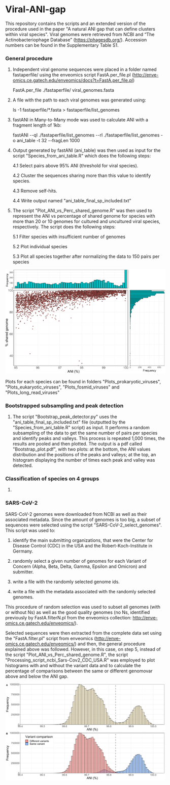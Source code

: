 # Viral-ANI-gap

This repository contains the scripts and an extended version of the procedure used in the paper "A natural ANI gap that can define clusters within viral species".
Viral genomes were retrieved from NCBI and “The Actinobacteriophage Database” (https://phagesdb.org/). Accession numbers can be found in the Supplementary Table S1.


### General procedure
1. Independent viral genome sequences were placed in a folder named fastaperfile/ using the enveomics script FastA.per_file.pl (http://enve-omics.ce.gatech.edu/enveomics/docs?t=FastA.per_file.pl)

     FastA.per_file ./fastaperfile/ viral_genomes.fasta


2. A file with the path to each viral genomes was generated using:

     ls -1 fastaperfile/*.fasta > fastaperfile/list_genomes


3. fastANI in Many-to-Many mode was used to calculate ANI with a fragment length of 1kb:

      fastANI --ql ./fastaperfile/list_genomes --rl ./fastaperfile/list_genomes -o ani_table -t 32 --fragLen 1000


4. Output generated by fastANI (ani_table) was then used as input for the script "Species_from_ani_table.R" which does the following steps:
   
   4.1 Select pairs above 95% ANI (threshold for viral species).
   
   4.2 Cluster the sequences sharing more than this value to identify species.
   
   4.3 Remove self-hits.
   
   4.4 Write output named "ani_table_final_sp_included.txt"
   


5. The script "Plot_ANI_vs_Perc_shared_genome.R" was then used to represent the ANI vs percentage of shared genome for species with more than 20 or 10 genomes for cultured and uncultured viral species, respectively. The script does the following steps:
   
   5.1 Filter species with insufficient number of genomes
   
   5.2 Plot individual species
   
   5.3 Plot all species together after normalizing the data to 150 pairs per species

   
![alt text](https://github.com/baldeguer-riquelme/Viral-ANI-gap/blob/main/.figure/Figure1.png)



Plots for each species can be found in folders "Plots_prokaryotic_viruses", "Plots_eukaryotic_viruses", "Plots_fosmid_viruses" and "Plots_long_read_viruses"


### Bootstrapped subsampling and peak detection
1. The script "Bootstrap_peak_detector.py" uses the "ani_table_final_sp_included.txt" file (outputted by the "Species_from_ani_table.R" script) as input. It performs a random subsampling of the data to get the same number of pairs per species and identify peaks and valleys. This process is repeated 1,000 times, the results are pooled and then plotted. The output is a pdf called "Bootstrap_plot.pdf", with two plots: at the bottom, the ANI values distribution and the positions of the peaks and valleys; at the top, an histogram displaying the number of times each peak and valley was detected.


### Classification of species on 4 groups
1. 


### SARS-CoV-2
SARS-CoV-2 genomes were downloaded from NCBI as well as their associated metadata. Since the amount of genomes is too big, a subset of sequences were selected using the script "SARS-CoV-2_select_genomes". This script was used to:

1. identify the main submitting organizations, that were the Center for Disease Control (CDC) in the USA and the Robert-Koch-Institute in Germany.
     
2. randomly select a given number of genomes for each Variant of Concern (Alpha, Beta, Delta, Gamma, Epsilon and Omicron) and submitter.
     
3. write a file with the randomly selected genome ids.
     
4. write a file with the metadata associated with the randomly selected genomes.


This procedure of random selection was used to subset all genomes (with or without Ns) as well as the good quality genomes (no Ns, identified previously by FastA.filterN.pl from the enveomics collection: http://enve-omics.ce.gatech.edu/enveomics/).


Selected sequences were then extracted from the complete data set using the "FastA.filter.pl" script from enveomics (http://enve-omics.ce.gatech.edu/enveomics/) and then, the general procedure explained above was followed. However, in this case, on step 5, instead of the script "Plot_ANI_vs_Perc_shared_genome.R", the script "Processing_script_ncbi_Sars-Cov2_CDC_USA.R" was employed to plot histograms with and without the variant data and to calculate the percentage of comparisons between the same or different genomovar above and below the ANI gap.

![alt text](https://github.com/baldeguer-riquelme/Viral-ANI-gap/blob/main/.figure/Histogram_Sars-CoV-2_variants.png)
